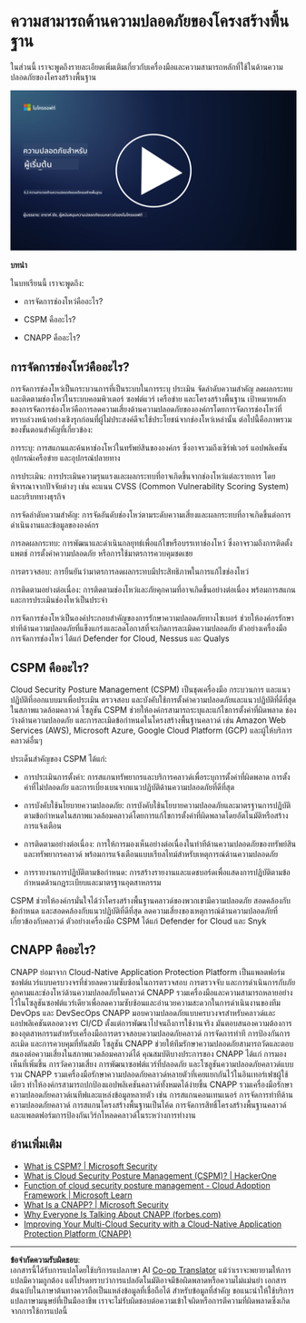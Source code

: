 <!--
CO_OP_TRANSLATOR_METADATA:
{
  "original_hash": "7d79ba0e7668b3bdae1fba7aa047f6c0",
  "translation_date": "2025-09-04T00:12:02+00:00",
  "source_file": "6.2 Infrastructure security capabilities.md",
  "language_code": "th"
}
-->
# ความสามารถด้านความปลอดภัยของโครงสร้างพื้นฐาน

ในส่วนนี้ เราจะพูดถึงรายละเอียดเพิ่มเติมเกี่ยวกับเครื่องมือและความสามารถหลักที่ใช้ในด้านความปลอดภัยของโครงสร้างพื้นฐาน

[![Watch the video](../../translated_images/6-2_placeholder.f7538e1d434bd1ef305625337af1f71c49c86582d6f2d5dbc0d349cae2086e01.th.png)](https://learn-video.azurefd.net/vod/player?id=cc87bbae-0fea-4899-9f09-868724719b96)

**บทนำ**

ในบทเรียนนี้ เราจะพูดถึง:

- การจัดการช่องโหว่คืออะไร?

- CSPM คืออะไร?

- CNAPP คืออะไร?

## การจัดการช่องโหว่คืออะไร?

การจัดการช่องโหว่เป็นกระบวนการที่เป็นระบบในการระบุ ประเมิน จัดลำดับความสำคัญ ลดผลกระทบ และติดตามช่องโหว่ในระบบคอมพิวเตอร์ ซอฟต์แวร์ เครือข่าย และโครงสร้างพื้นฐาน เป้าหมายหลักของการจัดการช่องโหว่คือการลดความเสี่ยงด้านความปลอดภัยขององค์กรโดยการจัดการช่องโหว่ที่ทราบล่วงหน้าอย่างเชิงรุกก่อนที่ผู้ไม่ประสงค์ดีจะใช้ประโยชน์จากช่องโหว่เหล่านั้น ต่อไปนี้คือภาพรวมของขั้นตอนสำคัญที่เกี่ยวข้อง:

การระบุ: การสแกนและค้นหาช่องโหว่ในทรัพย์สินขององค์กร ซึ่งอาจรวมถึงเซิร์ฟเวอร์ แอปพลิเคชัน อุปกรณ์เครือข่าย และอุปกรณ์ปลายทาง

การประเมิน: การประเมินความรุนแรงและผลกระทบที่อาจเกิดขึ้นจากช่องโหว่แต่ละรายการ โดยพิจารณาจากปัจจัยต่างๆ เช่น คะแนน CVSS (Common Vulnerability Scoring System) และบริบททางธุรกิจ

การจัดลำดับความสำคัญ: การจัดอันดับช่องโหว่ตามระดับความเสี่ยงและผลกระทบที่อาจเกิดขึ้นต่อการดำเนินงานและข้อมูลขององค์กร

การลดผลกระทบ: การพัฒนาและดำเนินกลยุทธ์เพื่อแก้ไขหรือบรรเทาช่องโหว่ ซึ่งอาจรวมถึงการติดตั้งแพตช์ การตั้งค่าความปลอดภัย หรือการใช้มาตรการควบคุมชดเชย

การตรวจสอบ: การยืนยันว่ามาตรการลดผลกระทบมีประสิทธิภาพในการแก้ไขช่องโหว่

การติดตามอย่างต่อเนื่อง: การติดตามช่องโหว่และภัยคุกคามที่อาจเกิดขึ้นอย่างต่อเนื่อง พร้อมการสแกนและการประเมินช่องโหว่เป็นประจำ

การจัดการช่องโหว่เป็นองค์ประกอบสำคัญของการรักษาความปลอดภัยทางไซเบอร์ ช่วยให้องค์กรรักษาท่าทีด้านความปลอดภัยที่แข็งแกร่งและลดโอกาสที่จะเกิดการละเมิดความปลอดภัย ตัวอย่างเครื่องมือการจัดการช่องโหว่ ได้แก่ Defender for Cloud, Nessus และ Qualys

## CSPM คืออะไร?

Cloud Security Posture Management (CSPM) เป็นชุดเครื่องมือ กระบวนการ และแนวปฏิบัติที่ออกแบบมาเพื่อประเมิน ตรวจสอบ และบังคับใช้การตั้งค่าความปลอดภัยและแนวปฏิบัติที่ดีที่สุดในสภาพแวดล้อมคลาวด์ โซลูชัน CSPM ช่วยให้องค์กรสามารถระบุและแก้ไขการตั้งค่าที่ผิดพลาด ช่องว่างด้านความปลอดภัย และการละเมิดข้อกำหนดในโครงสร้างพื้นฐานคลาวด์ เช่น Amazon Web Services (AWS), Microsoft Azure, Google Cloud Platform (GCP) และผู้ให้บริการคลาวด์อื่นๆ

ประเด็นสำคัญของ CSPM ได้แก่:

- การประเมินการตั้งค่า: การสแกนทรัพยากรและบริการคลาวด์เพื่อระบุการตั้งค่าที่ผิดพลาด การตั้งค่าที่ไม่ปลอดภัย และการเบี่ยงเบนจากแนวปฏิบัติด้านความปลอดภัยที่ดีที่สุด

- การบังคับใช้นโยบายความปลอดภัย: การบังคับใช้นโยบายความปลอดภัยและมาตรฐานการปฏิบัติตามข้อกำหนดในสภาพแวดล้อมคลาวด์โดยการแก้ไขการตั้งค่าที่ผิดพลาดโดยอัตโนมัติหรือสร้างการแจ้งเตือน

- การติดตามอย่างต่อเนื่อง: การให้การมองเห็นอย่างต่อเนื่องในท่าทีด้านความปลอดภัยของทรัพย์สินและทรัพยากรคลาวด์ พร้อมการแจ้งเตือนแบบเรียลไทม์สำหรับเหตุการณ์ด้านความปลอดภัย

- การรายงานการปฏิบัติตามข้อกำหนด: การสร้างรายงานและแดชบอร์ดเพื่อแสดงการปฏิบัติตามข้อกำหนดด้านกฎระเบียบและมาตรฐานอุตสาหกรรม

CSPM ช่วยให้องค์กรมั่นใจได้ว่าโครงสร้างพื้นฐานคลาวด์ของพวกเขามีความปลอดภัย สอดคล้องกับข้อกำหนด และสอดคล้องกับแนวปฏิบัติที่ดีที่สุด ลดความเสี่ยงของเหตุการณ์ด้านความปลอดภัยที่เกี่ยวข้องกับคลาวด์ ตัวอย่างเครื่องมือ CSPM ได้แก่ Defender for Cloud และ Snyk

## CNAPP คืออะไร?

CNAPP ย่อมาจาก Cloud-Native Application Protection Platform เป็นแพลตฟอร์มซอฟต์แวร์แบบครบวงจรที่ช่วยลดความซับซ้อนในการตรวจสอบ การตรวจจับ และการดำเนินการกับภัยคุกคามและช่องโหว่ด้านความปลอดภัยในคลาวด์ CNAPP รวมเครื่องมือและความสามารถหลายอย่างไว้ในโซลูชันซอฟต์แวร์เดียวเพื่อลดความซับซ้อนและอำนวยความสะดวกในการดำเนินงานของทีม DevOps และ DevSecOps CNAPP มอบความปลอดภัยแบบครบวงจรสำหรับคลาวด์และแอปพลิเคชันตลอดวงจร CI/CD ตั้งแต่การพัฒนาไปจนถึงการใช้งานจริง มันตอบสนองความต้องการของอุตสาหกรรมสำหรับเครื่องมือการตรวจสอบความปลอดภัยคลาวด์ การจัดการท่าที การป้องกันการละเมิด และการควบคุมที่ทันสมัย โซลูชัน CNAPP ช่วยให้ทีมรักษาความปลอดภัยสามารถวัดและตอบสนองต่อความเสี่ยงในสภาพแวดล้อมคลาวด์ได้ คุณสมบัติบางประการของ CNAPP ได้แก่ การมองเห็นที่เพิ่มขึ้น การวัดความเสี่ยง การพัฒนาซอฟต์แวร์ที่ปลอดภัย และโซลูชันความปลอดภัยคลาวด์แบบรวม CNAPP รวมเครื่องมือรักษาความปลอดภัยคลาวด์หลายตัวที่เคยแยกกันไว้ในอินเทอร์เฟซผู้ใช้เดียว ทำให้องค์กรสามารถปกป้องแอปพลิเคชันคลาวด์ทั้งหมดได้ง่ายขึ้น CNAPP รวมเครื่องมือรักษาความปลอดภัยคลาวด์เนทีฟและแหล่งข้อมูลหลายตัว เช่น การสแกนคอนเทนเนอร์ การจัดการท่าทีด้านความปลอดภัยคลาวด์ การสแกนโครงสร้างพื้นฐานเป็นโค้ด การจัดการสิทธิ์โครงสร้างพื้นฐานคลาวด์ และแพลตฟอร์มการป้องกันเวิร์กโหลดคลาวด์ในระหว่างการทำงาน

## อ่านเพิ่มเติม
- [What is CSPM? | Microsoft Security](https://www.microsoft.com/security/business/security-101/what-is-cspm?WT.mc_id=academic-96948-sayoung)
- [What is Cloud Security Posture Management (CSPM)? | HackerOne](https://www.hackerone.com/knowledge-center/what-cloud-security-posture-management)
- [Function of cloud security posture management - Cloud Adoption Framework | Microsoft Learn](https://learn.microsoft.com/azure/cloud-adoption-framework/organize/cloud-security-posture-management?WT.mc_id=academic-96948-sayoung)
- [What Is a CNAPP? | Microsoft Security](https://www.microsoft.com/security/business/security-101/what-is-cnapp?WT.mc_id=academic-96948-sayoung)
- [Why Everyone Is Talking About CNAPP (forbes.com)](https://www.forbes.com/sites/forbestechcouncil/2021/12/10/why-everyone-is-talking-about-cnapp/?sh=567275ca1549)
- [Improving Your Multi-Cloud Security with a Cloud-Native Application Protection Platform (CNAPP)](https://www.youtube.com/watch?v=5w42kQ_QjZg&t=212s)

---

**ข้อจำกัดความรับผิดชอบ**:  
เอกสารนี้ได้รับการแปลโดยใช้บริการแปลภาษา AI [Co-op Translator](https://github.com/Azure/co-op-translator) แม้ว่าเราจะพยายามให้การแปลมีความถูกต้อง แต่โปรดทราบว่าการแปลอัตโนมัติอาจมีข้อผิดพลาดหรือความไม่แม่นยำ เอกสารต้นฉบับในภาษาต้นทางควรถือเป็นแหล่งข้อมูลที่เชื่อถือได้ สำหรับข้อมูลที่สำคัญ ขอแนะนำให้ใช้บริการแปลภาษามนุษย์ที่เป็นมืออาชีพ เราจะไม่รับผิดชอบต่อความเข้าใจผิดหรือการตีความที่ผิดพลาดซึ่งเกิดจากการใช้การแปลนี้